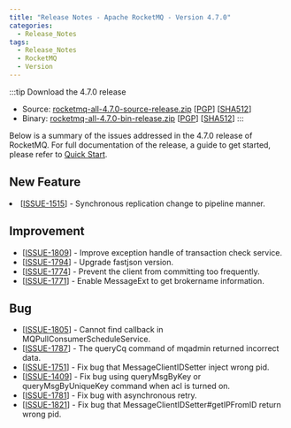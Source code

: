 ```yaml
---
title: "Release Notes - Apache RocketMQ - Version 4.7.0"
categories:
  - Release_Notes
tags:
  - Release_Notes
  - RocketMQ
  - Version
---
```


:::tip Download the 4.7.0 release
    
* Source: [rocketmq-all-4.7.0-source-release.zip](https://archive.apache.org/dist/rocketmq/4.7.0/rocketmq-all-4.7.0-source-release.zip) [[PGP](https://www.apache.org/dist/rocketmq/4.7.0/rocketmq-all-4.7.0-source-release.zip.asc)] [[SHA512](https://www.apache.org/dist/rocketmq/4.7.0/rocketmq-all-4.7.0-source-release.zip.sha512)]
* Binary: [rocketmq-all-4.7.0-bin-release.zip](https://archive.apache.org/dist/rocketmq/4.7.0/rocketmq-all-4.7.0-bin-release.zip) [[PGP](https://www.apache.org/dist/rocketmq/4.7.0/rocketmq-all-4.7.0-bin-release.zip.asc)] [[SHA512](https://www.apache.org/dist/rocketmq/4.7.0/rocketmq-all-4.7.0-bin-release.zip.sha512)]
:::
<!--truncate-->


Below is a summary of the issues addressed in the 4.7.0 release of RocketMQ. For full documentation of the release, a guide to get started, please refer to <a href='/docs/快速入门/02quickstart/'>Quick Start</a>.


## New Feature
<li>[<a href='https://github.com/apache/rocketmq/issues/1515'>ISSUE-1515</a>] -  Synchronous replication change to pipeline manner.
</li>


## Improvement
<ul>
<li>[<a href='https://github.com/apache/rocketmq/issues/1809'>ISSUE-1809</a>] -  Improve exception handle of transaction check service.
</li>
<li>[<a href='https://github.com/apache/rocketmq/issues/1794'>ISSUE-1794</a>] -  Upgrade fastjson version.
</li>
<li>[<a href='https://github.com/apache/rocketmq/issues/1774'>ISSUE-1774</a>] -  Prevent the client from committing too frequently.
</li>
<li>[<a href='https://github.com/apache/rocketmq/issues/1771'>ISSUE-1771</a>] -  Enable MessageExt to get brokername information.
</li>
</ul>

## Bug
<ul>
<li>[<a href='https://github.com/apache/rocketmq/issues/1805'>ISSUE-1805</a>] -  Cannot find callback in MQPullConsumerScheduleService. 
</li>
<li>[<a href='https://github.com/apache/rocketmq/issues/1787'>ISSUE-1787</a>] -  The queryCq command of mqadmin returned incorrect data.
</li>
<li>[<a href='https://github.com/apache/rocketmq/issues/1751'>ISSUE-1751</a>] -  Fix bug that MessageClientIDSetter inject wrong pid.
</li>
<li>[<a href='https://github.com/apache/rocketmq/issues/1409'>ISSUE-1409</a>] -  Fix bug using queryMsgByKey or queryMsgByUniqueKey command when acl is turned on.
</li>
<li>[<a href='https://github.com/apache/rocketmq/issues/1781'>ISSUE-1781</a>] -  Fix bug with asynchronous retry.
</li>
<li>[<a href='https://github.com/apache/rocketmq/issues/1821'>ISSUE-1821</a>] -  Fix bug that MessageClientIDSetter#getIPFromID return wrong pid.
</li>

</ul>
                                        
            


